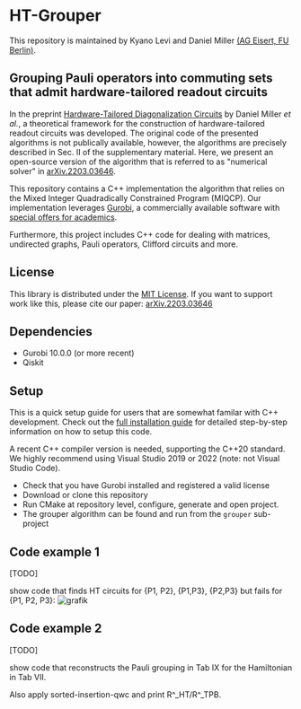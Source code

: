 # HT-Grouper 

This repository is maintained by Kyano Levi and Daniel Miller [(AG Eisert, FU Berlin)](https://www.physik.fu-berlin.de/en/einrichtungen/ag/ag-eisert/people/index.html).

## Grouping Pauli operators into commuting sets that admit hardware-tailored readout circuits

In the preprint [Hardware-Tailored Diagonalization Circuits](https://doi.org/10.48550/arXiv.2203.03646) by Daniel Miller _et al._, 
a theoretical framework for the construction of hardware-tailored readout circuits was developed.
The original code of the presented algorithms is not publically available, however, the algorithms are precisely described in Sec. II of the supplementary material.
Here, we present an open-source version of the algorithm that is referred to as "numerical solver" in [arXiv.2203.03646](https://doi.org/10.48550/arXiv.2203.03646).

This repository contains a C++ implementation the algorithm that relies on the Mixed Integer Quadradically Constrained Program (MIQCP).
Our implementation leverages [Gurobi](https://www.gurobi.com/downloads/gurobi-software/), 
a commercially available software with [special offers for academics](https://www.gurobi.com/academia/academic-program-and-licenses/).


Furthermore, this project includes C++ code for dealing with matrices, undirected graphs, Pauli operators, Clifford circuits and more. 

## License

This library is distributed under the [MIT License][license].
If you want to support work like this, please cite our paper:
[arXiv.2203.03646](https://doi.org/10.48550/arXiv.2203.03646)

[license]: https://github.com/Mc-Zen/HT-Grouper/blob/master/LICENSE.txt


## Dependencies

- Gurobi 10.0.0 (or more recent)
- Qiskit 


## Setup

This is a quick setup guide for users that are somewhat familar with C++ development. Check out the [full installation guide](docs/installation-guide.md) for detailed step-by-step information on how to setup this code. 

A recent C++ compiler version is needed, supporting the C++20 standard. We highly recommend using Visual Studio 2019 or 2022 (note: not Visual Studio Code).

- Check that you have Gurobi installed and registered a valid license
- Download or clone this repository
- Run CMake at repository level, configure, generate and open project. 
- The grouper algorithm can be found and run from the `grouper` sub-project


## Code example 1

[TODO]

show code that finds HT circuits for {P1, P2}, {P1,P3}, {P2,P3} but fails for {P1, P2, P3}:
![grafik](https://github.com/Mc-Zen/HT-Grouper/assets/129524538/aa53f136-46a7-499f-8a2b-480df6df35f4)


## Code example 2

[TODO]

show code that reconstructs the Pauli grouping in Tab IX for the Hamiltonian in Tab VII.

Also apply sorted-insertion-qwc and print R^_HT/R^_TPB.
